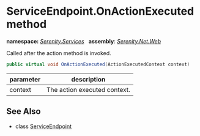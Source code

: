 # ServiceEndpoint.OnActionExecuted method
**namespace:** *[Serenity.Services](../../README.md#serenity.services-namespace)*   **assembly**: *[Serenity.Net.Web](../../README.md)*

Called after the action method is invoked.

```csharp
public virtual void OnActionExecuted(ActionExecutedContext context)
```

| parameter | description |
| --- | --- |
| context | The action executed context. |

## See Also

* class [ServiceEndpoint](../ServiceEndpoint.md)